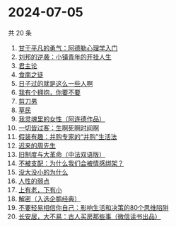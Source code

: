 # 2024-07-05

共 20 条

<!-- BEGIN WEREAD -->
<!-- 最后更新时间 2024-07-05 02:01:06 +0800 -->
1. [甘于平凡的勇气：阿德勒心理学入门](https://weread.qq.com/web/bookDetail/b1532290813ab8ed7g016140)
1. [刘邦的逆袭：小镇青年的开挂人生](https://weread.qq.com/web/bookDetail/427327c0813ab8ee1g014781)
1. [君主论](https://weread.qq.com/web/bookDetail/53a32b50813ab8a03g01009a)
1. [食南之徒](https://weread.qq.com/web/bookDetail/91f329c0813ab8ee0g011c9d)
1. [日子过的就是这么一些人啊](https://weread.qq.com/web/bookDetail/fb7320c0813ab8ec1g017138)
1. [我有个拥抱，你要不要](https://weread.qq.com/web/bookDetail/f4532c70813ab8df3g0130ad)
1. [剪刀男](https://weread.qq.com/web/bookDetail/a1e32750813ab7e49g0174d7)
1. [草民](https://weread.qq.com/web/bookDetail/370329a0813ab8ecag017dd1)
1. [我灵魂里的女性（阿连德作品）](https://weread.qq.com/web/bookDetail/ce9328a0813ab8d4ag012722)
1. [一切皆过客：生啊死啊时间啊](https://weread.qq.com/web/bookDetail/61732f90813ab8e15g0107e7)
1. [假装有趣：并购专家的“并购”生活法](https://weread.qq.com/web/bookDetail/374329b0813ab8ed7g018e81)
1. [迟来的周先生](https://weread.qq.com/web/bookDetail/9e832c60813ab8619g019816)
1. [旧制度与大革命（中法双语版）](https://weread.qq.com/web/bookDetail/2f932450813ab8eceg01272c)
1. [不被支配：为什么我们会被情感绑架？](https://weread.qq.com/web/bookDetail/2c132990813ab8eb0g0100e3)
1. [没大没小的为什么](https://weread.qq.com/web/bookDetail/c86321a0813ab8e3fg011eb6)
1. [人性的弱点](https://weread.qq.com/web/bookDetail/16632a4072a9bc2d1669697)
1. [上有老，下有小](https://weread.qq.com/web/bookDetail/67f32aa0813ab8d6bg019ce9)
1. [解密（入选企鹅经典）](https://weread.qq.com/web/bookDetail/e1c32c205c9f30e1cdf7d38)
1. [不要轻易相信你自己：影响生活和决策的80个思维陷阱](https://weread.qq.com/web/bookDetail/6b532940813ab8cc8g015d3c)
1. [长安居，大不易：古人买房那些事（微信读书出品）](https://weread.qq.com/web/bookDetail/3e232bb0813ab882eg0178b9)
<!-- END WEREAD -->